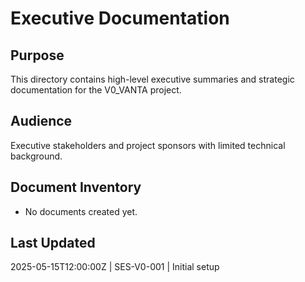 # Executive Documentation

## Purpose
This directory contains high-level executive summaries and strategic documentation for the V0_VANTA project.

## Audience
Executive stakeholders and project sponsors with limited technical background.

## Document Inventory
- No documents created yet.

## Last Updated
2025-05-15T12:00:00Z | SES-V0-001 | Initial setup